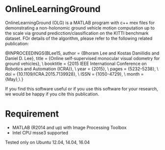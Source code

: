 # OnlineLearningGround 

OnlineLearningGround (OLG) is a MATLAB program with c++ mex files for demonstrating a non-holonomic ground vehicle motion computation up to the scale via ground predicction/classification on the KITTI benchmark dataset. 
FOr details of the algorithm, please refer to the following related publication: 

@INPROCEEDINGS{BLee15,
 author = {Bhoram Lee and Kostas Daniilidis and Daniel D. Lee}, 
 title = {Online self-supervised monocular visual odometry for ground vehicles}, \\
 booktitle = {2015 IEEE International Conference on Robotics and Automation (ICRA)}, \\
 year = {2015}, \\
 pages = {5232-5238}, \\
 doi = {10.1109/ICRA.2015.7139928}, \\
 ISSN = {1050-4729}, \\
 month = {May},\\
}

If you find this software useful or if you use this software for your research, we would be happy if you cite this publication.

# Requirement 

- MATLAB (R2014 and up) with Image Processing Toolbox
- Intel CPU msse3 supported

Tested only on Ubuntu 12.04, 14.04, 16.04  
